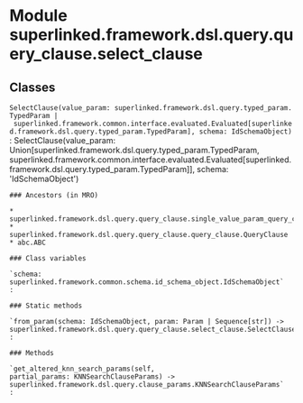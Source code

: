Module superlinked.framework.dsl.query.query_clause.select_clause
=================================================================

Classes
-------

`SelectClause(value_param: superlinked.framework.dsl.query.typed_param.TypedParam | superlinked.framework.common.interface.evaluated.Evaluated[superlinked.framework.dsl.query.typed_param.TypedParam], schema: IdSchemaObject)`
:   SelectClause(value_param: Union[superlinked.framework.dsl.query.typed_param.TypedParam, superlinked.framework.common.interface.evaluated.Evaluated[superlinked.framework.dsl.query.typed_param.TypedParam]], schema: 'IdSchemaObject')

    ### Ancestors (in MRO)

    * superlinked.framework.dsl.query.query_clause.single_value_param_query_clause.SingleValueParamQueryClause
    * superlinked.framework.dsl.query.query_clause.query_clause.QueryClause
    * abc.ABC

    ### Class variables

    `schema: superlinked.framework.common.schema.id_schema_object.IdSchemaObject`
    :

    ### Static methods

    `from_param(schema: IdSchemaObject, param: Param | Sequence[str]) ‑> superlinked.framework.dsl.query.query_clause.select_clause.SelectClause`
    :

    ### Methods

    `get_altered_knn_search_params(self, partial_params: KNNSearchClauseParams) ‑> superlinked.framework.dsl.query.clause_params.KNNSearchClauseParams`
    :